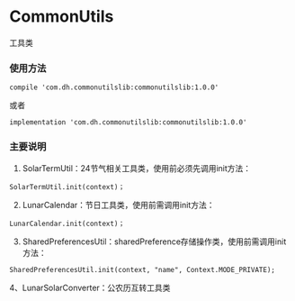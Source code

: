 # CommonUtils
工具类
### 使用方法
```
compile 'com.dh.commonutilslib:commonutilslib:1.0.0'
```
或者
```
implementation 'com.dh.commonutilslib:commonutilslib:1.0.0'
```
### 主要说明
1. SolarTermUtil：24节气相关工具类，使用前必须先调用init方法：
```
SolarTermUtil.init(context)；
```
2. LunarCalendar：节日工具类，使用前需调用init方法：
```
LunarCalendar.init(context)；
```
3. SharedPreferencesUtil：sharedPreference存储操作类，使用前需调用init方法：
```
SharedPreferencesUtil.init(context, "name", Context.MODE_PRIVATE);
```
4、LunarSolarConverter：公农历互转工具类
